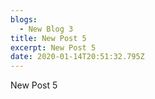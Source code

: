 ```yaml
---
blogs:
  - New Blog 3
title: New Post 5
excerpt: New Post 5
date: 2020-01-14T20:51:32.795Z
---
```

New Post 5
